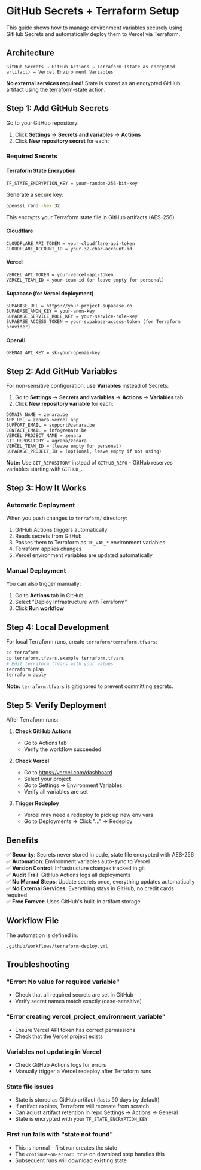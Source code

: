 # GitHub Secrets + Terraform Setup

This guide shows how to manage environment variables securely using GitHub Secrets and automatically deploy them to Vercel via Terraform.

## Architecture

```
GitHub Secrets → GitHub Actions → Terraform (state as encrypted artifact) → Vercel Environment Variables
```

**No external services required!** State is stored as an encrypted GitHub artifact using the [terraform-state action](https://github.com/marketplace/actions/terraform-state).

## Step 1: Add GitHub Secrets

Go to your GitHub repository:
1. Click **Settings** → **Secrets and variables** → **Actions**
2. Click **New repository secret** for each:

### Required Secrets

#### Terraform State Encryption
```
TF_STATE_ENCRYPTION_KEY = your-random-256-bit-key
```
Generate a secure key:
```bash
openssl rand -hex 32
```
This encrypts your Terraform state file in GitHub artifacts (AES-256).

#### Cloudflare
```
CLOUDFLARE_API_TOKEN = your-cloudflare-api-token
CLOUDFLARE_ACCOUNT_ID = your-32-char-account-id
```

#### Vercel
```
VERCEL_API_TOKEN = your-vercel-api-token
VERCEL_TEAM_ID = your-team-id (or leave empty for personal)
```

#### Supabase (for Vercel deployment)
```
SUPABASE_URL = https://your-project.supabase.co
SUPABASE_ANON_KEY = your-anon-key
SUPABASE_SERVICE_ROLE_KEY = your-service-role-key
SUPABASE_ACCESS_TOKEN = your-supabase-access-token (for Terraform provider)
```

#### OpenAI
```
OPENAI_API_KEY = sk-your-openai-key
```

## Step 2: Add GitHub Variables

For non-sensitive configuration, use **Variables** instead of Secrets:

1. Go to **Settings** → **Secrets and variables** → **Actions** → **Variables** tab
2. Click **New repository variable** for each:

```
DOMAIN_NAME = zenara.be
APP_URL = zenara.vercel.app
SUPPORT_EMAIL = support@zenara.be
CONTACT_EMAIL = info@zenara.be
VERCEL_PROJECT_NAME = zenara
GIT_REPOSITORY = agrana/zenara
VERCEL_TEAM_ID = (leave empty for personal)
SUPABASE_PROJECT_ID = (optional, leave empty if not using)
```

**Note:** Use `GIT_REPOSITORY` instead of `GITHUB_REPO` - GitHub reserves variables starting with `GITHUB_`.

## Step 3: How It Works

### Automatic Deployment

When you push changes to `terraform/` directory:
1. GitHub Actions triggers automatically
2. Reads secrets from GitHub
3. Passes them to Terraform as `TF_VAR_*` environment variables
4. Terraform applies changes
5. Vercel environment variables are updated automatically

### Manual Deployment

You can also trigger manually:
1. Go to **Actions** tab in GitHub
2. Select "Deploy Infrastructure with Terraform"
3. Click **Run workflow**

## Step 4: Local Development

For local Terraform runs, create `terraform/terraform.tfvars`:

```bash
cd terraform
cp terraform.tfvars.example terraform.tfvars
# Edit terraform.tfvars with your values
terraform plan
terraform apply
```

**Note:** `terraform.tfvars` is gitignored to prevent committing secrets.

## Step 5: Verify Deployment

After Terraform runs:

1. **Check GitHub Actions**
   - Go to Actions tab
   - Verify the workflow succeeded

2. **Check Vercel**
   - Go to https://vercel.com/dashboard
   - Select your project
   - Go to Settings → Environment Variables
   - Verify all variables are set

3. **Trigger Redeploy**
   - Vercel may need a redeploy to pick up new env vars
   - Go to Deployments → Click "..." → Redeploy

## Benefits

✅ **Security**: Secrets never stored in code, state file encrypted with AES-256  
✅ **Automation**: Environment variables auto-sync to Vercel  
✅ **Version Control**: Infrastructure changes tracked in git  
✅ **Audit Trail**: GitHub Actions logs all deployments  
✅ **No Manual Steps**: Update secrets once, everything updates automatically  
✅ **No External Services**: Everything stays in GitHub, no credit cards required  
✅ **Free Forever**: Uses GitHub's built-in artifact storage

## Workflow File

The automation is defined in:
```
.github/workflows/terraform-deploy.yml
```

## Troubleshooting

### "Error: No value for required variable"
- Check that all required secrets are set in GitHub
- Verify secret names match exactly (case-sensitive)

### "Error creating vercel_project_environment_variable"
- Ensure Vercel API token has correct permissions
- Check that the Vercel project exists

### Variables not updating in Vercel
- Check GitHub Actions logs for errors
- Manually trigger a Vercel redeploy after Terraform runs

### State file issues
- State is stored as GitHub artifact (lasts 90 days by default)
- If artifact expires, Terraform will recreate from scratch
- Can adjust artifact retention in repo Settings → Actions → General
- State is encrypted with your `TF_STATE_ENCRYPTION_KEY`

### First run fails with "state not found"
- This is normal - first run creates the state
- The `continue-on-error: true` on download step handles this
- Subsequent runs will download existing state

